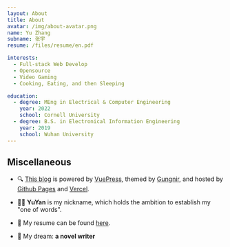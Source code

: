 ```yaml
---
layout: About
title: About
avatar: /img/about-avatar.png
name: Yu Zhang
subname: 张宇
resume: /files/resume/en.pdf

interests:
  - Full-stack Web Develop
  - Opensource
  - Video Gaming
  - Cooking, Eating, and then Sleeping

education:
  - degree: MEng in Electrical & Computer Engineering
    year: 2022
    school: Cornell University
  - degree: B.S. in Electronical Information Engineering
    year: 2019
    school: Wuhan University
---
```



## Miscellaneous

- 🔍 [This blog](https://github.com/YuYanzy/YuYanzy.github.io) is powered by [VuePress](https://vuepress.vuejs.org/), themed by [Gungnir](https://github.com/Renovamen/vuepress-theme-gungnir), and hosted by [Github Pages](https://pages.github.com/) and [Vercel](https://vercel.com).

- 👨‍💻 **YuYan** is my nickname, which holds the ambition to establish my "one of words".

- 🧐 My resume can be found [here](/files/resume/en.pdf).

- 🌭 My dream: **a novel writer**

